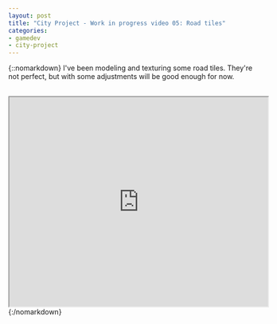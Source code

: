 ```yaml
---
layout: post
title: "City Project - Work in progress video 05: Road tiles"
categories:
- gamedev
- city-project
---
```


{::nomarkdown}
I've been modeling and texturing some road tiles. They're not perfect,  but with some adjustments will be good enough for now.<br /><br /><div style="text-align: center;"><iframe height="420" src="http://www.youtube.com/embed/OHVCH3JQ_I8" width="520"></iframe></div>
{:/nomarkdown}
